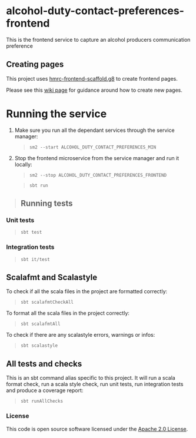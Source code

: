 
# alcohol-duty-contact-preferences-frontend

This is the frontend service to capture an alcohol producers communication preference

## Creating pages
This project uses [hmrc-frontend-scaffold.g8](https://github.com/hmrc/hmrc-frontend-scaffold.g8) to create frontend pages.

Please see this [wiki page](https://github.com/hmrc/hmrc-frontend-scaffold.g8/wiki/Usage) for guidance around how to create new pages.

# Running the service

1. Make sure you run all the dependant services through the service manager:

   > `sm2 --start ALCOHOL_DUTY_CONTACT_PREFERENCES_MIN`

2. Stop the frontend microservice from the service manager and run it locally:

   > `sm2 --stop ALCOHOL_DUTY_CONTACT_PREFERENCES_FRONTEND`

   > `sbt run`
> 
> ## Running tests

### Unit tests

> `sbt test`

### Integration tests

> `sbt it/test`

## Scalafmt and Scalastyle

To check if all the scala files in the project are formatted correctly:
> `sbt scalafmtCheckAll`

To format all the scala files in the project correctly:
> `sbt scalafmtAll`

To check if there are any scalastyle errors, warnings or infos:
> `sbt scalastyle`
>

## All tests and checks

This is an sbt command alias specific to this project. It will run a scala format
check, run a scala style check, run unit tests, run integration tests and produce a coverage report:
> `sbt runAllChecks`

### License

This code is open source software licensed under the [Apache 2.0 License]("http://www.apache.org/licenses/LICENSE-2.0.html").